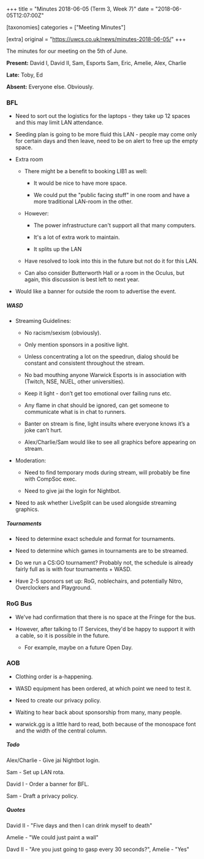 +++
title = "Minutes 2018-06-05 (Term 3, Week 7)"
date = "2018-06-05T12:07:00Z"

[taxonomies]
categories = ["Meeting Minutes"]

[extra]
original = "https://uwcs.co.uk/news/minutes-2018-06-05/"
+++

<p>The minutes for our meeting on the 5th of June.</p>

<!-- more -->

**Present:** David I, David II, Sam, Esports Sam, Eric, Amelie, Alex, Charlie

**Late:** Toby, Ed

**Absent:** Everyone else. Obviously.

### BFL

- Need to sort out the logistics for the laptops - they take up 12 spaces and this may limit LAN attendance.

- Seeding plan is going to be more fluid this LAN - people may come only for certain days and then leave, need to be on alert to free up the empty space.

- Extra room

  - There might be a benefit to booking LIB1 as well:

    - It would be nice to have more space.

    - We could put the "public facing stuff" in one room and have a more traditional LAN-room in the other.

  - However:

    - The power infrastructure can't support all that many computers.

    - It's a lot of extra work to maintain.

    - It splits up the LAN

  - Have resolved to look into this in the future but not do it for this LAN.

  - Can also consider Butterworth Hall or a room in the Oculus, but again, this discussion is best left to next year.

- Would like a banner for outside the room to advertise the event.

##### WASD

- Streaming Guidelines:

  - No racism/sexism (obviously).

  - Only mention sponsors in a positive light.

  - Unless concentrating a lot on the speedrun, dialog should be constant and consistent throughout the stream. 

  - No bad mouthing anyone Warwick Esports is in association with (Twitch, NSE, NUEL, other universities).

  - Keep it light - don’t get too emotional over failing runs etc.

  - Any flame in chat should be ignored, can get someone to communicate what is in chat to runners.

  - Banter on stream is fine, light insults where everyone knows it’s a joke can’t hurt.

  - Alex/Charlie/Sam would like to see all graphics before appearing on stream.

- Moderation:

  - Need to find temporary mods during stream, will probably be fine with CompSoc exec.

  - Need to give jai the login for Nightbot.

- Need to ask whether LiveSplit can be used alongside streaming graphics.

##### Tournaments

- Need to determine exact schedule and format for tournaments.

- Need to determine which games in tournaments are to be streamed.

- Do we run a CS:GO tournament? Probably not, the schedule is already fairly full as is with four tournaments + WASD.

- Have 2-5 sponsors set up: RoG, noblechairs, and potentially Nitro, Overclockers and Playground.

### RoG Bus

- We've had confirmation that there is no space at the Fringe for the bus.

- However, after talking to IT Services, they'd be happy to support it with a cable, so it is possible in the future.

  - For example, maybe on a future Open Day.

### AOB

- Clothing order is a-happening.

- WASD equipment has been ordered, at which point we need to test it.

- Need to create our privacy policy.

- Waiting to hear back about sponsorship from many, many people.

- warwick.gg is a little hard to read, both because of the monospace font and the width of the central column.

  

##### **Todo**

Alex/Charlie - Give jai Nightbot login.

Sam - Set up LAN rota.

David I - Order a banner for BFL.

Sam - Draft a privacy policy.

  

##### **Quotes**

David II - "Five days and then I can drink myself to death"

Amelie - "We could just paint a wall"

Davd II - "Are you just going to gasp every 30 seconds?", Amelie - "Yes"

